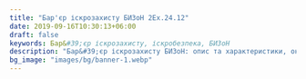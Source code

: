 ```yaml
---
title: "Бар'єр іскрозахисту БИЗоН 2Ex.24.12"
date: 2019-09-16T10:30:13+06:00
draft: false
keywords: Бар&#39;єр іскрозахисту, іскробезпека, БИЗоН
description: "Бар&#39;єр іскрозахисту БИЗоН: опис та характеристики, онлайн-замовлення"
bg_image: "images/bg/banner-1.webp"
---
```


